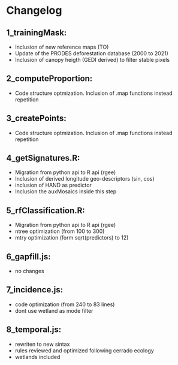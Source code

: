 
# Changelog <br>
## 1_trainingMask:
  * Inclusion of new reference maps (TO)
  * Update of the PRODES deforestation database (2000 to 2021) 
  * Inclusion of canopy heigth (GEDI derived) to filter stable pixels

## 2_computeProportion:
  * Code structure optmization. Inclusion of .map functions instead repetition 

## 3_createPoints:
  * Code structure optmization. Inclusion of .map functions instead repetition 

## 4_getSignatures.R:
  * Migration from python api to R api (rgee)
  * Inclusion of derived longitude geo-descriptors (sin, cos)
  * inclusion of HAND as predictor 
  * Inclusion the auxMosaics inside this step

## 5_rfClassification.R:
  * Migration from python api to R api (rgee)
  * ntree optimization (from 100 to 300)
  * mtry optimization (form sqrt(predictors) to 12)  

## 6_gapfill.js:
  * no changes

## 7_incidence.js:
  * code optimization (from 240 to 83 lines)
  * dont use wetland as mode filter 

## 8_temporal.js:
  * rewriten to new sintax 
  * rules reviewed and optimized following cerrado ecology
  * wetlands included 
 
 



